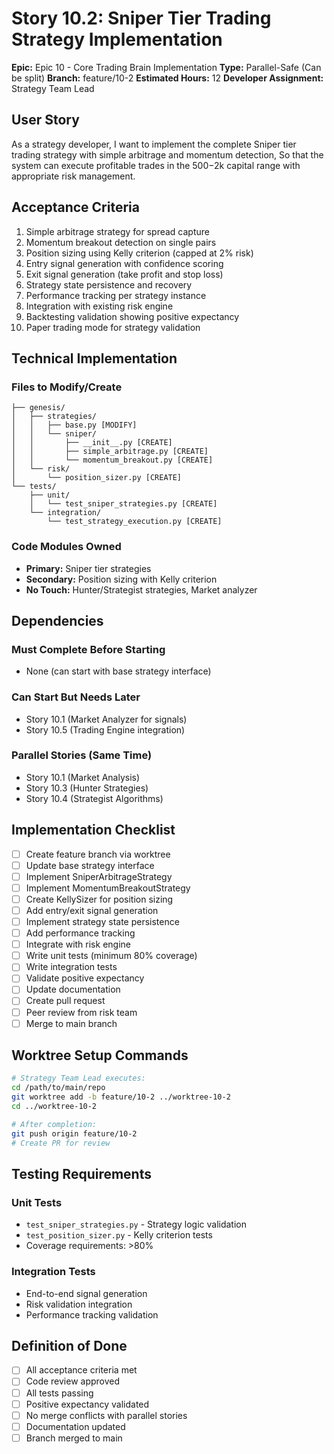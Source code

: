 # Story 10.2: Sniper Tier Trading Strategy Implementation

**Epic:** Epic 10 - Core Trading Brain Implementation
**Type:** Parallel-Safe (Can be split)
**Branch:** feature/10-2
**Estimated Hours:** 12
**Developer Assignment:** Strategy Team Lead

## User Story
As a strategy developer,
I want to implement the complete Sniper tier trading strategy with simple arbitrage and momentum detection,
So that the system can execute profitable trades in the $500-$2k capital range with appropriate risk management.

## Acceptance Criteria
1. Simple arbitrage strategy for spread capture
2. Momentum breakout detection on single pairs
3. Position sizing using Kelly criterion (capped at 2% risk)
4. Entry signal generation with confidence scoring
5. Exit signal generation (take profit and stop loss)
6. Strategy state persistence and recovery
7. Performance tracking per strategy instance
8. Integration with existing risk engine
9. Backtesting validation showing positive expectancy
10. Paper trading mode for strategy validation

## Technical Implementation

### Files to Modify/Create
```
├── genesis/
│   ├── strategies/
│   │   ├── base.py [MODIFY]
│   │   └── sniper/
│   │       ├── __init__.py [CREATE]
│   │       ├── simple_arbitrage.py [CREATE]
│   │       └── momentum_breakout.py [CREATE]
│   └── risk/
│       └── position_sizer.py [CREATE]
└── tests/
    ├── unit/
    │   └── test_sniper_strategies.py [CREATE]
    └── integration/
        └── test_strategy_execution.py [CREATE]
```

### Code Modules Owned
- **Primary:** Sniper tier strategies
- **Secondary:** Position sizing with Kelly criterion
- **No Touch:** Hunter/Strategist strategies, Market analyzer

## Dependencies

### Must Complete Before Starting
- None (can start with base strategy interface)

### Can Start But Needs Later
- Story 10.1 (Market Analyzer for signals)
- Story 10.5 (Trading Engine integration)

### Parallel Stories (Same Time)
- Story 10.1 (Market Analysis)
- Story 10.3 (Hunter Strategies)
- Story 10.4 (Strategist Algorithms)

## Implementation Checklist
- [ ] Create feature branch via worktree
- [ ] Update base strategy interface
- [ ] Implement SniperArbitrageStrategy
- [ ] Implement MomentumBreakoutStrategy
- [ ] Create KellySizer for position sizing
- [ ] Add entry/exit signal generation
- [ ] Implement strategy state persistence
- [ ] Add performance tracking
- [ ] Integrate with risk engine
- [ ] Write unit tests (minimum 80% coverage)
- [ ] Write integration tests
- [ ] Validate positive expectancy
- [ ] Update documentation
- [ ] Create pull request
- [ ] Peer review from risk team
- [ ] Merge to main branch

## Worktree Setup Commands
```bash
# Strategy Team Lead executes:
cd /path/to/main/repo
git worktree add -b feature/10-2 ../worktree-10-2
cd ../worktree-10-2

# After completion:
git push origin feature/10-2
# Create PR for review
```

## Testing Requirements
### Unit Tests
- `test_sniper_strategies.py` - Strategy logic validation
- `test_position_sizer.py` - Kelly criterion tests
- Coverage requirements: >80%

### Integration Tests
- End-to-end signal generation
- Risk validation integration
- Performance tracking validation

## Definition of Done
- [ ] All acceptance criteria met
- [ ] Code review approved
- [ ] All tests passing
- [ ] Positive expectancy validated
- [ ] No merge conflicts with parallel stories
- [ ] Documentation updated
- [ ] Branch merged to main